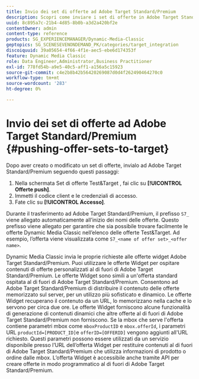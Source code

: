 ```yaml
---
title: Invio dei set di offerte ad Adobe Target Standard/Premium
description: Scopri come inviare i set di offerte in Adobe Target Standard/Premium.
uuid: 8c895a7c-21b4-4d85-8b0b-a3d2a420bf2e
contentOwner: admin
content-type: reference
products: SG_EXPERIENCEMANAGER/Dynamic-Media-Classic
geptopics: SG_SCENESEVENONDEMAND_PK/categories/target_integration
discoiquuid: 39a05654-4f66-4f1e-aec5-ebe6d174353f
feature: Dynamic Media Classic
role: Data Engineer,Administrator,Business Practitioner
exl-id: 778fd54b-a9e5-40c5-aff1-a156a5c15923
source-git-commit: c4e2b8b42b56420269087d0d4f262490464270c0
workflow-type: tm+mt
source-wordcount: '283'
ht-degree: 0%

---
```


# Invio dei set di offerte ad Adobe Target Standard/Premium {#pushing-offer-sets-to-target}

Dopo aver creato o modificato un set di offerte, invialo ad Adobe Target Standard/Premium seguendo questi passaggi:

1. Nella schermata Set di offerte Test&amp;Target , fai clic su **[!UICONTROL Offerte push]**.
1. Immetti il codice client e le credenziali di accesso.
1. Fate clic su **[!UICONTROL Accesso]**.

Durante il trasferimento ad Adobe Target Standard/Premium, il prefisso `S7_` viene allegato automaticamente all’inizio dei nomi delle offerte. Questo prefisso viene allegato per garantire che sia possibile trovare facilmente le offerte Dynamic Media Classic nell’elenco delle offerte Test&amp;Target. Ad esempio, l’offerta viene visualizzata come `S7_<name of offer set>_<offer name>`.

Dynamic Media Classic invia le proprie richieste alle offerte widget Adobe Target Standard/Premium. Puoi utilizzare le offerte Widget per ospitare contenuti di offerte personalizzati al di fuori di Adobe Target Standard/Premium. Le offerte Widget sono simili a un&#39;offerta standard ospitata al di fuori di Adobe Target Standard/Premium. Consentono ad Adobe Target Standard/Premium di distribuire il contenuto delle offerte memorizzato sul server, per un utilizzo più sofisticato e dinamico. Le offerte Widget recuperano il contenuto da un URL, lo memorizzano nella cache e lo servono per circa due ore. Le offerte Widget forniscono alcune funzionalità di generazione di contenuti dinamici che altre offerte al di fuori di Adobe Target Standard/Premium non forniscono. Se la mbox che serve l&#39;offerta contiene parametri mbox come `mboxProductID` e `mbox.offerId`, i parametri URL `productId=[PRODUCT_ID]`e `offerID=[OFFERID]` vengono aggiunti all&#39;URL richiesto. Questi parametri possono essere utilizzati da un servizio disponibile presso l’URL dell’offerta Widget per restituire contenuti al di fuori di Adobe Target Standard/Premium che utilizza informazioni di prodotto o ordine dalle mbox. L’offerta Widget è accessibile anche tramite API per creare offerte in modo programmatico al di fuori di Adobe Target Standard/Premium.
